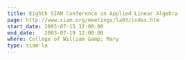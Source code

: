 ```yaml
---
title: Eighth SIAM Conference on Applied Linear Algebra
page: http://www.siam.org/meetings/la03/index.htm
start_date: 2003-07-15 12:00:00
end_date:   2003-07-19 12:00:00
where: College of William &amp; Mary
type: siam-la
---
```

